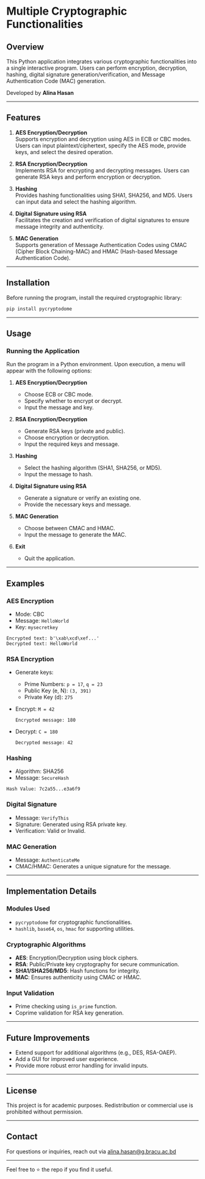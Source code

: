 # Multiple Cryptographic Functionalities

## Overview

This Python application integrates various cryptographic functionalities into a single interactive program. Users can perform encryption, decryption, hashing, digital signature generation/verification, and Message Authentication Code (MAC) generation.

Developed by **Alina Hasan**

---

## Features

1. **AES Encryption/Decryption**  
   Supports encryption and decryption using AES in ECB or CBC modes. Users can input plaintext/ciphertext, specify the AES mode, provide keys, and select the desired operation.

2. **RSA Encryption/Decryption**  
   Implements RSA for encrypting and decrypting messages. Users can generate RSA keys and perform encryption or decryption.

3. **Hashing**  
   Provides hashing functionalities using SHA1, SHA256, and MD5. Users can input data and select the hashing algorithm.

4. **Digital Signature using RSA**  
   Facilitates the creation and verification of digital signatures to ensure message integrity and authenticity.

5. **MAC Generation**  
   Supports generation of Message Authentication Codes using CMAC (Cipher Block Chaining-MAC) and HMAC (Hash-based Message Authentication Code).

---

## Installation

Before running the program, install the required cryptographic library:

```bash
pip install pycryptodome
```

---

## Usage

### Running the Application

Run the program in a Python environment. Upon execution, a menu will appear with the following options:

1. **AES Encryption/Decryption**
   
   - Choose ECB or CBC mode.
   - Specify whether to encrypt or decrypt.
   - Input the message and key.

2. **RSA Encryption/Decryption**
   
   - Generate RSA keys (private and public).
   - Choose encryption or decryption.
   - Input the required keys and message.

3. **Hashing**
   
   - Select the hashing algorithm (SHA1, SHA256, or MD5).
   - Input the message to hash.

4. **Digital Signature using RSA**
   
   - Generate a signature or verify an existing one.
   - Provide the necessary keys and message.

5. **MAC Generation**
   
   - Choose between CMAC and HMAC.
   - Input the message to generate the MAC.

6. **Exit**
   
   - Quit the application.

---

## Examples

### AES Encryption

- Mode: CBC
- Message: `HelloWorld`
- Key: `mysecretkey`

```plaintext
Encrypted text: b'\xab\xcd\xef...'
Decrypted text: HelloWorld
```

### RSA Encryption

- Generate keys:
  
  - Prime Numbers: `p = 17`, `q = 23`
  - Public Key (e, N): `(3, 391)`
  - Private Key (d): `275`

- Encrypt: `M = 42`
  
  ```plaintext
  Encrypted message: 180
  ```

- Decrypt: `C = 180`
  
  ```plaintext
  Decrypted message: 42
  ```

### Hashing

- Algorithm: SHA256
- Message: `SecureHash`

```plaintext
Hash Value: 7c2a55...e3a6f9
```

### Digital Signature

- Message: `VerifyThis`
- Signature: Generated using RSA private key.
- Verification: Valid or Invalid.

### MAC Generation

- Message: `AuthenticateMe`
- CMAC/HMAC: Generates a unique signature for the message.

---

## Implementation Details

### Modules Used

- `pycryptodome` for cryptographic functionalities.
- `hashlib`, `base64`, `os`, `hmac` for supporting utilities.

### Cryptographic Algorithms

- **AES**: Encryption/Decryption using block ciphers.
- **RSA**: Public/Private key cryptography for secure communication.
- **SHA1/SHA256/MD5**: Hash functions for integrity.
- **MAC**: Ensures authenticity using CMAC or HMAC.

### Input Validation

- Prime checking using `is_prime` function.
- Coprime validation for RSA key generation.

---

## Future Improvements

- Extend support for additional algorithms (e.g., DES, RSA-OAEP).
- Add a GUI for improved user experience.
- Provide more robust error handling for invalid inputs.

---

## License

This project is for academic purposes. Redistribution or commercial use is prohibited without permission.

---

## Contact

For questions or inquiries, reach out via [alina.hasan@g.bracu.ac.bd](mailto:alina.hasan@g.bracu.ac.bd)  

---

Feel free to ⭐ the repo if you find it useful.
